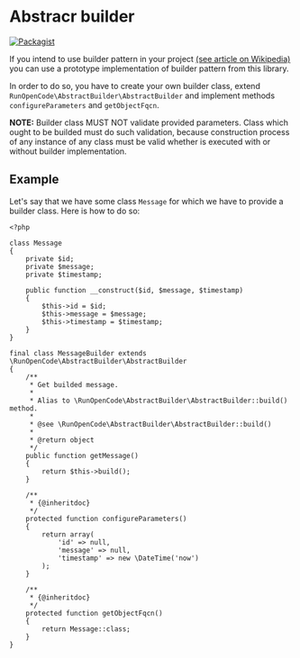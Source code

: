 # Abstracr builder

[![Packagist](https://img.shields.io/packagist/v/RunOpenCode/abstract-builder.svg)](https://packagist.org/packages/runopencode/abstract-builder)

If you intend to use builder pattern in your project 
[(see article on Wikipedia)](https://en.wikipedia.org/wiki/Builder_pattern)
you can use a prototype implementation of builder pattern from this library.

In order to do so, you have to create your own builder class, extend
`RunOpenCode\AbstractBuilder\AbstractBuilder` and implement methods
`configureParameters` and `getObjectFqcn`.

**NOTE:** Builder class MUST NOT validate provided parameters. Class
which ought to be builded must do such validation, because construction
process of any instance of any class must be valid whether is executed
with or without builder implementation.

## Example

Let's say that we have some class `Message` for which we have to provide
a builder class. Here is how to do so:

    <?php
    
    class Message
    {
        private $id;
        private $message;
        private $timestamp;
    
        public function __construct($id, $message, $timestamp)
        {
            $this->id = $id;
            $this->message = $message;
            $this->timestamp = $timestamp;
        }
    }
    
    final class MessageBuilder extends \RunOpenCode\AbstractBuilder\AbstractBuilder
    {
        /**
         * Get builded message.
         *
         * Alias to \RunOpenCode\AbstractBuilder\AbstractBuilder::build() method.
         *
         * @see \RunOpenCode\AbstractBuilder\AbstractBuilder::build()
         *
         * @return object
         */
        public function getMessage()
        {
            return $this->build();
        }
    
        /**
         * {@inheritdoc}
         */
        protected function configureParameters()
        {
            return array(
                'id' => null,
                'message' => null,
                'timestamp' => new \DateTime('now')
            );
        }
    
        /**
         * {@inheritdoc}
         */
        protected function getObjectFqcn()
        {
            return Message::class;
        }
    }
    
    



